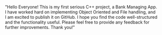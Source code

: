 "Hello Everyone! 
This is my first serious C++ project, a Bank Managing App. I have worked hard on implementing Object Oriented and File handling, and I am excited to publish it on GitHub.
I hope you find the code well-structured and the functionality useful. Please feel free to provide any feedback for further improvements. Thank you!"
